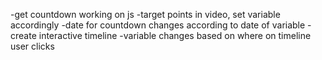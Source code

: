-get countdown working on js
-target points in video, set variable accordingly
-date for countdown changes according to date of variable
-create interactive timeline
-variable changes based on where on timeline user clicks
